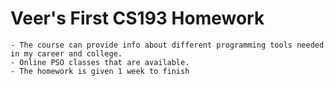 # Veer's First CS193 Homework

```Here are some of my favorite things in CS19300
- The course can provide info about different programming tools needed in my career and college.
- Online PSO classes that are available.
- The homework is given 1 week to finish
